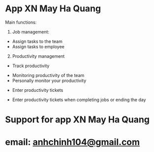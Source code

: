 # App XN May Ha Quang

Main functions:
1. Job management:
- Assign tasks to the team
- Assign tasks to employee
2. Productivity management
+ Track productivity
- Monitoring productivity of the team
- Personally monitor your productivity
+ Enter productivity tickets
- Enter productivity tickets when completing jobs or ending the day

# Support for app XN May Ha Quang
# email: anhchinh104@gmail.com

